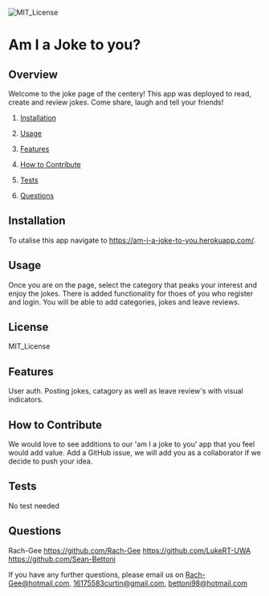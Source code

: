 
![MIT_License](https://img.shields.io/badge/MIT_License-License-green)
  
# Am I a Joke to you?

## Overview
        
Welcome to the joke page of the centery! This app was deployed to read, create and review jokes. Come share, laugh and tell your friends! 

1. [Installation](#Installation)

2. [Usage](#Usage)

3. [Features](#Features)

4. [How to Contribute](#How-to-Contribute)

5. [Tests](#Tests)

6. [Questions](#Questions)
        
## Installation
       
To utalise this app navigate to https://am-i-a-joke-to-you.herokuapp.com/. 
       
## Usage
       
Once you are on the page, select the category that peaks your interest and enjoy the jokes. There is added functionality for thoes of you who register and login. You will be able to add categories, jokes and leave reviews.  

## License

MIT_License
       
## Features
       
User auth. Posting jokes, catagory as well as leave review's with visual indicators.
        
## How to Contribute
        
We would love to see additions to our 'am I a joke to you' app that you feel would add value. Add a GitHub issue, we will add you as a collaborator if we decide to push your idea.
        
## Tests
No test needed
    
## Questions
Rach-Gee
https://github.com/Rach-Gee
https://github.com/LukeRT-UWA
https://github.com/Sean-Bettoni

If you have any further questions, please email us on Rach-Gee@hotmail.com, 16175583curtin@gmail.com, bettoni98@hotmail.com

